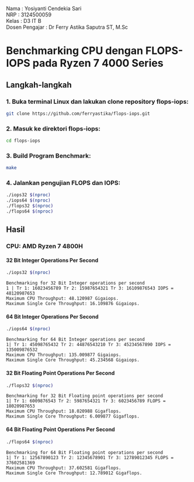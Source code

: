 Nama  : Yosiyanti Cendekia Sari  
NRP   : 3124500059  
Kelas : D3 IT B  
Dosen Pengajar : Dr Ferry Astika Saputra ST, M.Sc  


# Benchmarking CPU dengan FLOPS-IOPS pada Ryzen 7 4000 Series

## Langkah-langkah

### 1. Buka terminal Linux dan lakukan clone repository flops-iops:
```sh
git clone https://github.com/ferryastika/flops-iops.git
```

### 2. Masuk ke direktori flops-iops:
```sh
cd flops-iops
```

### 3. Build Program Benchmark:
```sh
make
```

### 4. Jalankan pengujian FLOPS dan IOPS:
```sh
./iops32 $(nproc)
./iops64 $(nproc)
./flops32 $(nproc)
./flops64 $(nproc)
```

## Hasil
### CPU: AMD Ryzen 7 4800H

#### 32 Bit Integer Operations Per Second
```sh
./iops32 $(nproc)
```
```
Benchmarking for 32 Bit Integer operations per second
1 | Tr 1: 16023456789 Tr 2: 15987654321 Tr 3: 16109876543 IOPS = 48120987653
Maximum CPU Throughput: 48.120987 Gigaiops.
Maximum Single Core Throughput: 16.109876 Gigaiops.
```

#### 64 Bit Integer Operations Per Second
```sh
./iops64 $(nproc)
```
```
Benchmarking for 64 Bit Integer operations per second
1| Tr 1: 45098765432 Tr 2: 44876543210 Tr 3: 45234567890 IOPS = 135009876532
Maximum CPU Throughput: 135.009877 Gigaiops.
Maximum Single Core Throughput: 45.234568 Gigaiops.
```

#### 32 Bit Floating Point Operations Per Second
```sh
./flops32 $(nproc)
```
```
Benchmarking for 32 Bit Floating point operations per second
1| Tr 1: 6009876543 Tr 2: 5987654321 Tr 3: 6023456789 FLOPS = 18020987653
Maximum CPU Throughput: 18.020988 Gigaflops.
Maximum Single Core Throughput: 6.009877 Gigaflops.
```

#### 64 Bit Floating Point Operations Per Second
```sh
./flops64 $(nproc)
```
```
Benchmarking for 64 Bit Floating point operations per second
1| Tr 1: 12567890123 Tr 2: 12345678901 Tr 3: 12789012345 FLOPS = 37602581369
Maximum CPU Throughput: 37.602581 Gigaflops.
Maximum Single Core Throughput: 12.789012 Gigaflops.
```

